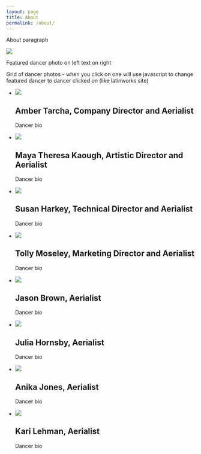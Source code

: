 ```yaml
---
layout: page
title: About
permalink: /about/
---
```


<p class="about-text">About paragraph</p>

<div id="featured-dancer"><img class=".featured-dancer .dancer-image" src="/images/sample-image/" /><p class="featured-dancer">Featured dancer photo on left text on right</p></div>


Grid of dancer photos - when you click on one will use javascript to change featured dancer to dancer clicked on (like latinworks site)

<ul class="company-members">
	<li><img class="dancer-image" src="/images/sample-image/" /><h2>Amber Tarcha, Company Director and Aerialist</h2><p class="dancer-bio">Dancer bio</p></li>
	<li><img class="dancer-image" src="/images/sample-image/" /><h2>Maya Theresa Kaough, Artistic Director and Aerialist</h2><p class="dancer-bio">Dancer bio</p></li>
	<li><img class="dancer-image" src="/images/sample-image/" /><h2>Susan Harkey, Technical Director and Aerialist</h2><p class="dancer-bio">Dancer bio</p></li>
	<li><img class="dancer-image" src="/images/sample-image/" /><h2>Tolly Moseley, Marketing Director and Aerialist</h2><p class="dancer-bio">Dancer bio</p></li>
	<li><img class="dancer-image" src="/images/sample-image/" /><h2>Jason Brown, Aerialist</h2><p class="dancer-bio">Dancer bio</p></li>
	<li><img class="dancer-image" src="/images/sample-image/" /><h2>Julia Hornsby, Aerialist</h2><p class="dancer-bio">Dancer bio</p></li>
	<li><img class="dancer-image" src="/images/sample-image/" /><h2>Anika Jones, Aerialist</h2><p class="dancer-bio">Dancer bio</p></li>
	<li><img class="dancer-image" src="/images/sample-image/" /><h2>Kari Lehman, Aerialist</h2><p class="dancer-bio">Dancer bio</p></li>
</ul>

